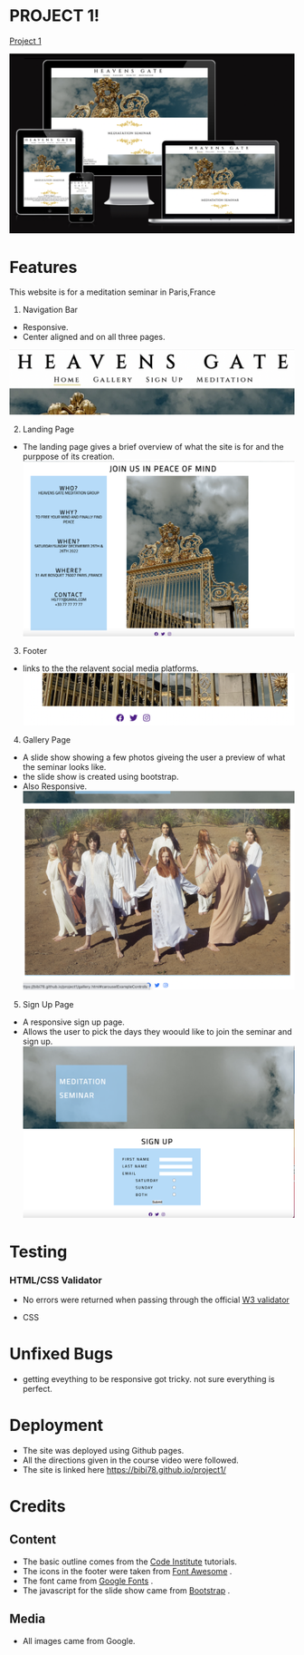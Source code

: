 # PROJECT 1! 


[Project 1](https://bibi78.github.io/project1/index.html)



![Responsive Images](assets/images/responsiveimage.png)


# Features

This website is for a meditation seminar in Paris,France

1. Navigation Bar
 * Responsive.
 * Center aligned and on all three pages.

![Navigation Bar](assets/images/navbar.png)


2. Landing Page 
* The landing page gives a brief overview of what the site is for and the purppose of its creation.
![Landing Page](landingpage.png)

3. Footer 
* links to the the relavent social media platforms.
![Footer](footer.png)

4. Gallery Page
* A slide show showing a few photos giveing the user a preview of what the seminar looks like.
* the slide show is created using bootstrap.
* Also Responsive.
![Gallery](slideshow.png)

5. Sign Up Page
* A responsive sign up page.
* Allows the user to pick the days they woould like to join the seminar and sign up.
![Sign Up Page](signupmd.png)

# Testing

### HTML/CSS Validator

* No errors were returned when passing through the official [W3 validator](https://validator.w3.org/nu/?doc=https%3A%2F%2Fbibi78.github.io%2Fproject1%2F)

* CSS


# Unfixed Bugs 

* getting eveything to be responsive got tricky. not sure everything is perfect.

# Deployment

* The site was deployed using Github pages.
* All the directions given in the course video were followed.
* The site is linked here https://bibi78.github.io/project1/

# Credits 
## Content
* The basic outline comes from the [Code Institute](https://learn.codeinstitute.net/dashboard) tutorials.
* The icons in the footer were taken from [Font Awesome](https://fontawesome.com/icons) .
* The font came from [Google Fonts](https://fonts.google.com/) .
* The javascript for the slide show came from [Bootstrap](https://getbootstrap.com/docs/4.0/components/carousel/) .

## Media 
* All images came from Google.





